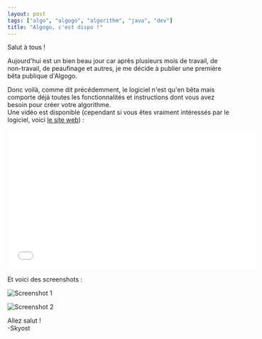 ```yaml
---
layout: post
tags: ["algo", "algogo", "algorithm", "java", "dev"]
title: "Algogo, c'est dispo !"
---
```


Salut à tous !

Aujourd'hui est un bien beau jour car après plusieurs mois de travail, de non-travail, de peaufinage et autres, je me décide à publier une première bêta publique d'Algogo.

Donc voilà, comme dit précédemment, le logiciel n'est qu'en bêta mais comporte déjà toutes les fonctionnalités et instructions dont vous avez besoin pour créer votre algorithme.<br />
Une vidéo est disponible (cependant si vous êtes vraiment intéressés par le logiciel, voici [le site web](http://www.algogo.xyz)) :

<iframe src="//www.youtube.com/embed/FNI70uc0V3Y" width="560" height="315" frameborder="0"></iframe>

Et voici des screenshots :

![Screenshot 1](http://www.algogo.xyz/assets/img/screenshots/fr/0.png)

![Screenshot 2](http://www.algogo.xyz/assets/img/screenshots/fr/1.png)

Allez salut !<br />
-Skyost